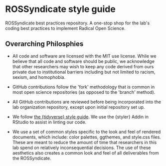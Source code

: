 # ROSSyndicate style guide

ROSSyndicate best practices repository. A one-stop shop for the lab's coding best practices to implement Radical Open Science.


## Overarching Philosphies

- All code and software are licensed with the MIT use license. While we believe that all code and software should be public, we acknowledge that other researchers may wish to keep any code derived from ours private due to institutional barriers including but not limited to racism, sexism, and homophobia.

- GitHub contributions follow the 'fork' methodology that is common in most open science repositories  (as opposed to the 'branch' method). 

- All GitHub contributions are reviewed before being incorporated into the lab organization repository, except upon initial repository set up.

- We follow [the {tidyverse} style guide](https://style.tidyverse.org/). We use the {styler} Addin in RStudio to assist in linting our code. 

- We use a set of common styles specific to the look and feel of rendered documents, which include: color palettes, ggthemes, and style.css files. These are meant to reduce the amount of time that researchers in this lab spend on relatively inconsequential decisions. The use of these aesthetics also creates a common look and feel of all deliverables from the ROSSyndicate. 
